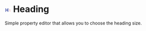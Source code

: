 # <img src="https://raw.githubusercontent.com/erikjanwestendorp/TextboxHeading/main/assets/heading-icon-24.svg" width="20" style="vertical-align:middle;" /> Heading

Simple property editor that allows you to choose the heading size.
